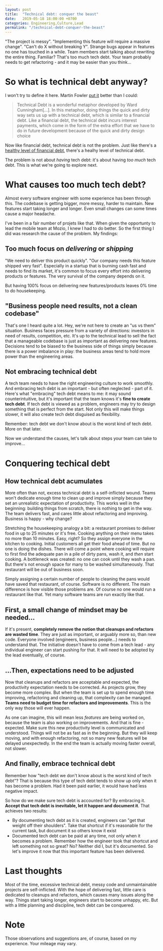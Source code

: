 ```yaml
---
layout: post
title:  "Technical debt: conquer the beast"
date:   2019-05-18 18:00:00 +0700
categories: Engineering,Culture,Lead
permalink: "/technical-debt-conquer-the-beast"
---
```

"The project is messy". "Implementing this feature will require a massive change". "Can't do X without breaking Y". Strange bugs appear in features no one has touched in a while. Team members start talking about rewriting the entire thing. Familiar? That's too much tech debt. Your team probably needs to get refactoring - and it may be easier than you think...
<!--more-->

# So what is technical debt anyway?
I won't try to define it here. Martin Fowler [put it](https://martinfowler.com/bliki/TechnicalDebt.html) better than I could:
> Technical Debt is a wonderful metaphor developed by Ward Cunningham[...]. In this metaphor, doing things the quick and dirty way sets us up with a technical debt, which is similar to a financial debt. Like a financial debt, the technical debt incurs interest payments, which come in the form of the extra effort that we have to do in future development because of the quick and dirty design choice

Now like financial debt, technical debt is not the problem. Just like there's a [healthy level of financial debt](https://www.business.com/articles/healthy-business-debt/), there's a healhy level of technical debt.

The problem is not about _having_ tech debt: it's about having _too much_ tech debt. This is what we're going to explore next.

# What causes too much tech debt?
Almost every software engineer with some experience has been through this. The codebase is getting bigger, more messy, harder to maintain. New features start taking longer and longer. Even small changes can some times cause a major headache. 

I've been in a fair number of projets like that. When given the opportunty to lead the mobile team at Mozio, I knew I had to do better. So the first thing I did was research the cause of the problem. My findings:

## Too much focus on _delivering_ or _shipping_
"We need to deliver this product quickly". "Our company needs this feature shipped very fast". Especially in a startup that is burning cash fast and needs to find its market, it's common to focus every effort into delivering products or features. The very survival of the company depends on it.

But having 100% focus on delivering new features/products leaves 0% time to do housekeeping.

## "Business people need results, not a clean codebase"
That's one I heard quite a lot. Hey, we're not here to create an "us vs them" situation. Business faces pressure from a variety of directions: investors in need of results, competition, etc. It's up to the technical lead to sell the fact that a manageable codebase is just as important as delivering new features. Decisions tend to be biased to the business side of things simply because there is a power imbalance in play: the business areas tend to hold more power than the engineering areas.

## Not embracing technical debt
A tech team needs to have the right engineering culture to work smoothly. And embracing tech debt is an important - but often neglected - part of it. Here's what "embracing" tech debt means to me: it may sound counterintuitive, but it's important that the team knows it's **fine to create tech debt**. If tech debt is viewed as a problem, engineers may try to design something that is perfect from the start. Not only this will make things slower, it will also create tech debt disguised as flexibility.

Remember: tech debt we don't know about is the worst kind of tech debt. More on that later.

Now we understand the causes, let's talk about steps your team can take to improve...

# Conquering techical debt

## How technical debt acumulates
More often than not, excess technical debt is a self-inflicted wound. Teams won't dedicate enough time to clean up and improve simply because they set an unrealistic expectation of productivity. This works well in the beginning: building things from scratch, there is nothing to get in the way. The team delivers fast, and cares little about refactoring and improving. Business is happy - why change?

Stretching the housekeeping analogy a bit: a restaurant promises to deliver food in up to 25 minutes or it's free. Cooking anything on their menu takes no more than 10 minutes. Easy, right? So they assign everyone in the kitchen to cooking. Initial customers all get their food ahead of time. But no one is doing the dishes. There will come a point where cooking will require to first find the adequate pan in a pile of dirty pans, wash it, and _then_ start cooking. A bottleneck was created: no one can cook until they wash a pan. But there's not enough space for many to be washed simultaneously. That restaurant will be out of business soon.

Simply assigning a certain number of people to cleaning the pans would have saved that restaurant, of course. Software is no different. The main difference is how visible those problems are. Of course no one would run a restaurant like that. Yet many software teams are run exactly like that.

## First, a small change of mindset may be needed...
If it's present, **completely remove the notion that cleanups and refactors are wasted time**. They are just as important, or arguably more so, than new code. Everyone involved (engineers, business people...) needs to understand that. The initiative doesn't have to come from a tech lead - any individual engineer can start pushing for that. It will need to be adopted by the lead eventually, of course.

## ...Then, expectations need to be adjusted
Now that cleanups and refactors are acceptable and expected, the productivity expectation needs to be corrected. As projects grow, they become more complex. But when the team is set up to spend enough time improving, refactoring and cleaning up, that complexity can be managed. **Teams need to budget time for refactors and improvements**. This is the only way those will ever happen.

As one can imagine, this will mean less _features_ are being worked on, because the team is also working on improvements. And that is fine - expected. Make sure this new productivity level is communicated and understood. Things will not be as fast as in the beginning. But they will keep moving, and with enough refactoring, not so many new features will be delayed unexpectedly. In the end the team is actually moving faster overall, not slower.

## And finally, embrace technical debt
Remember how "tech debt we don't know about is the worst kind of tech debt"? That is because this type of tech debt tends to show up only when it has become a problem. Had it been paid earlier, it would have had less negative impact.

So how do we make sure tech debt is accounted for? By embracing it. **Accept that tech debt is inevitable, let it happen and document it**. That achieves two results:
- By documenting tech debt as it is created, engineers can "get that weight off their shoulders". Take that shortcut if it's reasonable for the current task, but document it so others know it exist
- Documented tech debt can be paid at any time, not only when it becomes a problem. Remember how the engineer took that shortcut and left something not so great? No? Neither did I, but it's documented. So let's improve it now that this important feature has been delivered.

# Last thoughts
Most of the time, excessive technical debt, messy code and unmaintainable projects are self-inflicted. With the hope of delivering fast, little care is dedicated to cleanups and refactors, which causes many issues along the way. Things start taking longer, engineers start to become unhappy, etc. But with a little planning and discipline, tech debt can be conquered.

# Note
Those observations and suggestions are, of course, based on my experience. Your mileage may vary. 